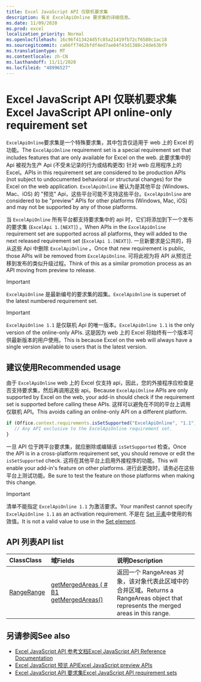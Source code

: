 ```yaml
---
title: Excel JavaScript API 仅联机要求集
description: 有关 ExcelApiOnline 要求集的详细信息。
ms.date: 11/09/2020
ms.prod: excel
localization_priority: Normal
ms.openlocfilehash: 16c96f413424d5fc85a21419fb72cf6580c1ac18
ms.sourcegitcommit: ca66ff7462bfdf4ed7ae04f43d1388c24de63bf9
ms.translationtype: MT
ms.contentlocale: zh-CN
ms.lasthandoff: 11/11/2020
ms.locfileid: "48996527"
---
```

# <a name="excel-javascript-api-online-only-requirement-set"></a><span data-ttu-id="42701-103">Excel JavaScript API 仅联机要求集</span><span class="sxs-lookup"><span data-stu-id="42701-103">Excel JavaScript API online-only requirement set</span></span>

<span data-ttu-id="42701-104">`ExcelApiOnline`要求集是一个特殊要求集，其中包含仅适用于 web 上的 Excel 的功能。</span><span class="sxs-lookup"><span data-stu-id="42701-104">The `ExcelApiOnline` requirement set is a special requirement set that includes features that are only available for Excel on the web.</span></span> <span data-ttu-id="42701-105">此要求集中的 Api 被视为生产 Api (不受未记录的行为或结构更改) 针对 web 应用程序上的 Excel。</span><span class="sxs-lookup"><span data-stu-id="42701-105">APIs in this requirement set are considered to be production APIs (not subject to undocumented behavioral or structural changes) for the Excel on the web application.</span></span> <span data-ttu-id="42701-106">`ExcelApiOnline` 被认为是其他平台 (Windows、Mac、iOS) 的 "预览" Api，这些平台可能不支持这些平台。</span><span class="sxs-lookup"><span data-stu-id="42701-106">`ExcelApiOnline` are considered to be "preview" APIs for other platforms (Windows, Mac, iOS) and may not be supported by any of those platforms.</span></span>

<span data-ttu-id="42701-107">当 `ExcelApiOnline` 所有平台都支持要求集中的 api 时，它们将添加到下一个发布的要求集 (`ExcelApi 1.[NEXT]`) 。</span><span class="sxs-lookup"><span data-stu-id="42701-107">When APIs in the `ExcelApiOnline` requirement set are supported across all platforms, they will added to the next released requirement set (`ExcelApi 1.[NEXT]`).</span></span> <span data-ttu-id="42701-108">一旦新要求是公共的，将从这些 Api 中删除 `ExcelApiOnline` 。</span><span class="sxs-lookup"><span data-stu-id="42701-108">Once that new requirement is public, those APIs will be removed from `ExcelApiOnline`.</span></span> <span data-ttu-id="42701-109">可将此视为将 API 从预览迁移到发布的类似升级过程。</span><span class="sxs-lookup"><span data-stu-id="42701-109">Think of this as a similar promotion process as an API moving from preview to release.</span></span>

> [!IMPORTANT]
> <span data-ttu-id="42701-110">`ExcelApiOnline` 是最新编号的要求集的超集。</span><span class="sxs-lookup"><span data-stu-id="42701-110">`ExcelApiOnline` is superset of the latest numbered requirement set.</span></span>

> [!IMPORTANT]
> <span data-ttu-id="42701-111">`ExcelApiOnline 1.1` 是仅联机 Api 的唯一版本。</span><span class="sxs-lookup"><span data-stu-id="42701-111">`ExcelApiOnline 1.1` is the only version of the online-only APIs.</span></span> <span data-ttu-id="42701-112">这是因为 web 上的 Excel 将始终有一个版本可供最新版本的用户使用。</span><span class="sxs-lookup"><span data-stu-id="42701-112">This is because Excel on the web will always have a single version available to users that is the latest version.</span></span>

## <a name="recommended-usage"></a><span data-ttu-id="42701-113">建议使用</span><span class="sxs-lookup"><span data-stu-id="42701-113">Recommended usage</span></span>

<span data-ttu-id="42701-114">由于 `ExcelApiOnline` web 上的 Excel 仅支持 api，因此，您的外接程序应检查是否支持要求集，然后再调用这些 api。</span><span class="sxs-lookup"><span data-stu-id="42701-114">Because `ExcelApiOnline` APIs are only supported by Excel on the web, your add-in should check if the requirement set is supported before calling these APIs.</span></span> <span data-ttu-id="42701-115">这样可以避免在不同的平台上调用仅联机 API。</span><span class="sxs-lookup"><span data-stu-id="42701-115">This avoids calling an online-only API on a different platform.</span></span>

```js
if (Office.context.requirements.isSetSupported("ExcelApiOnline", "1.1")) {
   // Any API exclusive to the ExcelApiOnline requirement set.
}
```

<span data-ttu-id="42701-116">一旦 API 位于跨平台要求集，就应删除或编辑该 `isSetSupported` 检查。</span><span class="sxs-lookup"><span data-stu-id="42701-116">Once the API is in a cross-platform requirement set, you should remove or edit the `isSetSupported` check.</span></span> <span data-ttu-id="42701-117">这将在其他平台上启用外接程序的功能。</span><span class="sxs-lookup"><span data-stu-id="42701-117">This will enable your add-in's feature on other platforms.</span></span> <span data-ttu-id="42701-118">进行此更改时，请务必在这些平台上测试功能。</span><span class="sxs-lookup"><span data-stu-id="42701-118">Be sure to test the feature on those platforms when making this change.</span></span>

> [!IMPORTANT]
> <span data-ttu-id="42701-119">清单不能指定 `ExcelApiOnline 1.1` 为激活要求。</span><span class="sxs-lookup"><span data-stu-id="42701-119">Your manifest cannot specify `ExcelApiOnline 1.1` as an activation requirement.</span></span> <span data-ttu-id="42701-120">不是在 [Set 元素](../manifest/set.md)中使用的有效值。</span><span class="sxs-lookup"><span data-stu-id="42701-120">It is not a valid value to use in the [Set element](../manifest/set.md).</span></span>

## <a name="api-list"></a><span data-ttu-id="42701-121">API 列表</span><span class="sxs-lookup"><span data-stu-id="42701-121">API list</span></span>

| <span data-ttu-id="42701-122">Class</span><span class="sxs-lookup"><span data-stu-id="42701-122">Class</span></span> | <span data-ttu-id="42701-123">域</span><span class="sxs-lookup"><span data-stu-id="42701-123">Fields</span></span> | <span data-ttu-id="42701-124">说明</span><span class="sxs-lookup"><span data-stu-id="42701-124">Description</span></span> |
|:---|:---|:---|
|[<span data-ttu-id="42701-125">Range</span><span class="sxs-lookup"><span data-stu-id="42701-125">Range</span></span>](/javascript/api/excel/excel.range)|[<span data-ttu-id="42701-126">getMergedAreas ( # B1 </span><span class="sxs-lookup"><span data-stu-id="42701-126">getMergedAreas()</span></span>](/javascript/api/excel/excel.range#getmergedareas--)|<span data-ttu-id="42701-127">返回一个 RangeAreas 对象，该对象代表此区域中的合并区域。</span><span class="sxs-lookup"><span data-stu-id="42701-127">Returns a RangeAreas object that represents the merged areas in this range.</span></span>|

## <a name="see-also"></a><span data-ttu-id="42701-128">另请参阅</span><span class="sxs-lookup"><span data-stu-id="42701-128">See also</span></span>

- [<span data-ttu-id="42701-129">Excel JavaScript API 参考文档</span><span class="sxs-lookup"><span data-stu-id="42701-129">Excel JavaScript API Reference Documentation</span></span>](/javascript/api/excel?view=excel-js-online&preserve-view=true)
- [<span data-ttu-id="42701-130">Excel JavaScript 预览 API</span><span class="sxs-lookup"><span data-stu-id="42701-130">Excel JavaScript preview APIs</span></span>](excel-preview-apis.md)
- [<span data-ttu-id="42701-131">Excel JavaScript API 要求集</span><span class="sxs-lookup"><span data-stu-id="42701-131">Excel JavaScript API requirement sets</span></span>](excel-api-requirement-sets.md)
